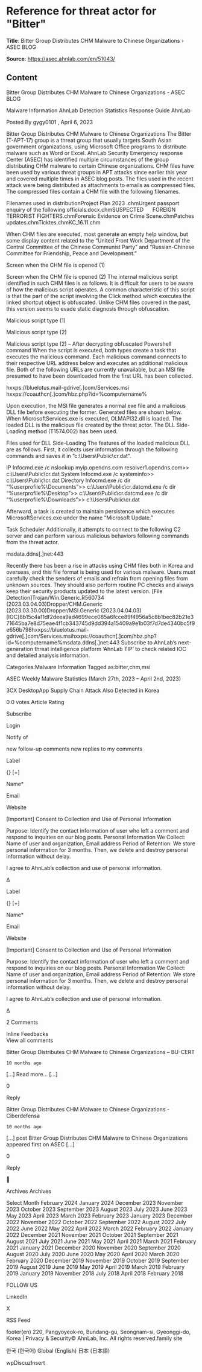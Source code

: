 # Reference for threat actor for "Bitter"

**Title**: Bitter Group Distributes CHM Malware to Chinese Organizations - ASEC BLOG

**Source**: https://asec.ahnlab.com/en/51043/

## Content















Bitter Group Distributes CHM Malware to Chinese Organizations - ASEC BLOG



































































 

Malware Information
AhnLab Detection
Statistics
Response Guide
AhnLab
 














Posted By gygy0101  , April 6, 2023 

Bitter Group Distributes CHM Malware to Chinese Organizations 
The Bitter (T-APT-17) group is a threat group that usually targets South Asian government organizations, using Microsoft Office programs to distribute malware such as Word or Excel. AhnLab Security Emergency response Center (ASEC) has identified multiple circumstances of the group distributing CHM malware to certain Chinese organizations. CHM files have been used by various threat groups in APT attacks since earlier this year and covered multiple times in ASEC blog posts.
The files used in the recent attack were being distributed as attachments to emails as compressed files. The compressed files contain a CHM file with the following filenames.

Filenames used in distributionProject Plan 2023 .chmUrgent passport enquiry of the following officials.docx.chmSUSPECTED      FOREIGN TERRORIST FIGHTERS.chmForensic Evidence on Crime Scene.chmPatches updates.chmTicktes.chmKC_16.11.chm

When CHM files are executed, most generate an empty help window, but some display content related to the “United Front Work Department of the Central Committee of the Chinese Communist Party” and “Russian-Chinese Committee for Friendship, Peace and Development.”

Screen when the CHM file is opened (1)

Screen when the CHM file is opened (2)
The internal malicious script identified in such CHM files is as follows. It is difficult for users to be aware of how the malicious script operates. A common characteristic of this script is that the part of the script involving the Click method which executes the linked shortcut object is obfuscated. Unlike CHM files covered in the past, this version seems to evade static diagnosis through obfuscation.

Malicious script type (1)

Malicious script type (2)

Malicious script type (2) – After decrypting obfuscated Powershell command
When the script is executed, both types create a task that executes the malicious command. Each malicious command connects to their respective URL address below and executes an additional malicious file. Both of the following URLs are currently unavailable, but an MSI file presumed to have been downloaded from the first URL has been collected.

hxxps://bluelotus.mail-gdrive[.]com/Services.msi
hxxps://coauthcn[.]com/hbz.php?id=%computername%

Upon execution, the MSI file generates a normal exe file and a malicious DLL file before executing the former. Generated files are shown below. When MicrosoftServices.exe is executed, OLMAPI32.dll is loaded. The loaded DLL is the malicious file created by the threat actor. The DLL Side-Loading method (T1574.002) has been used.

Files used for DLL Side-Loading
The features of the loaded malicious DLL are as follows. First, it collects user information through the following commands and saves it in “c:\Users\Public\cr.dat”.

IP Infocmd.exe /c nslookup myip.opendns.com resolver1.opendns.com>> c:\Users\Public\cr.dat
System Infocmd.exe /c systeminfo>> c:\Users\Public\cr.dat
Directory Infocmd.exe /c dir “%userprofile%\Documents”>> c:\Users\Public\cr.datcmd.exe /c dir “%userprofile%\Desktop”>> c:\Users\Public\cr.datcmd.exe /c dir “%userprofile%\Downloads”>> c:\Users\Public\cr.dat

Afterward, a task is created to maintain persistence which executes MicrosoftServices.exe under the name “Microsoft Update.”

Task Scheduler
Additionally, it attempts to connect to the following C2 server and can perform various malicious behaviors following commands from the threat actor.

msdata.ddns[.]net:443

Recently there has been a rise in attacks using CHM files both in Korea and overseas, and this file format is being used for various malware. Users must carefully check the senders of emails and refrain from opening files from unknown sources. They should also perform routine PC checks and always keep their security products updated to the latest version.
[File Detection]Trojan/Win.Generic.R560734 (2023.03.04.03)Dropper/CHM.Generic (2023.03.30.00)Dropper/MSI.Generic (2023.04.04.03)
[IOC]8b15c4a11df2deea9ad4699ece085a6fcce89f4956a5c8b1bec82b21e371645ba7e8d75eae4f1cb343745d9dd394a15409a9e1b03f7d7de4340bc5f9e656b798hxxps://bluelotus.mail-gdrive[.]com/Services.msihxxps://coauthcn[.]com/hbz.php?id=%computername%msdata.ddns[.]net:443
Subscribe to AhnLab’s next-generation threat intelligence platform ‘AhnLab TIP’ to check related IOC and detailed analysis information.


Categories:Malware Information 
Tagged as:bitter,chm,msi 




ASEC Weekly Malware Statistics (March 27th, 2023 – April 2nd, 2023) 

3CX DesktopApp Supply Chain Attack Also Detected in Korea 







0
0
votes
Article Rating

 





 Subscribe




 Login 




Notify of 


new follow-up comments
new replies to my comments








 







 


Label












{}
[+]

 















Name*





Email





Website






[Important] Consent to Collection and Use of Personal Information


Purpose: Identify the contact information of user who left a comment and respond to inquiries on our blog posts.
Personal Information We Collect: Name of user and organization, Email address
Period of Retention: We store personal information for 3 months. Then, we delete and destroy personal information without delay.

 



I agree to AhnLab’s collection and use of personal information.




















Δ 










 


Label












{}
[+]

 















Name*





Email





Website






[Important] Consent to Collection and Use of Personal Information


Purpose: Identify the contact information of user who left a comment and respond to inquiries on our blog posts.
Personal Information We Collect: Name of user and organization, Email address
Period of Retention: We store personal information for 3 months. Then, we delete and destroy personal information without delay.

 



I agree to AhnLab’s collection and use of personal information.




















Δ 






2 Comments                    









 Inline Feedbacks                    
View all comments











Bitter Group Distributes CHM Malware to Chinese Organizations – BU-CERT



    10 months ago













[…] Read more… […]






0






Reply













Bitter Group Distributes CHM Malware to Chinese Organizations - Ciberdefensa



    10 months ago













[…] post Bitter Group Distributes CHM Malware to Chinese Organizations appeared first on ASEC […]






0






Reply




 













Archives Archives

Select Month
 February 2024 
 January 2024 
 December 2023 
 November 2023 
 October 2023 
 September 2023 
 August 2023 
 July 2023 
 June 2023 
 May 2023 
 April 2023 
 March 2023 
 February 2023 
 January 2023 
 December 2022 
 November 2022 
 October 2022 
 September 2022 
 August 2022 
 July 2022 
 June 2022 
 May 2022 
 April 2022 
 March 2022 
 February 2022 
 January 2022 
 December 2021 
 November 2021 
 October 2021 
 September 2021 
 August 2021 
 July 2021 
 June 2021 
 May 2021 
 April 2021 
 March 2021 
 February 2021 
 January 2021 
 December 2020 
 November 2020 
 September 2020 
 August 2020 
 July 2020 
 June 2020 
 May 2020 
 April 2020 
 March 2020 
 February 2020 
 December 2019 
 November 2019 
 October 2019 
 September 2019 
 August 2019 
 June 2019 
 May 2019 
 April 2019 
 March 2019 
 February 2019 
 January 2019 
 November 2018 
 July 2018 
 April 2018 
 February 2018 


FOLLOW US


LinkedIn   


X   


RSS Feed   









footer(en) 220, Pangyoyeok-ro, Bundang-gu, Seongnam-si, Gyeonggi-do, Korea | Privacy & Security© AhnLab, Inc. All rights reserved.family site


한국 (한국어)
Global (English)
日本 (日本語)
 




wpDiscuzInsert 


















































































































































































































